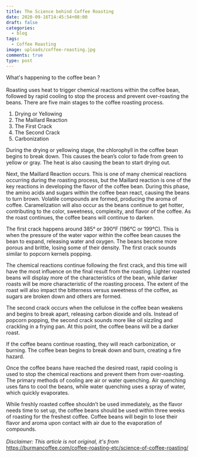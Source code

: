 ```yaml
---
title: The Science behind Coffee Roasting
date: 2020-09-16T14:45:54+08:00
draft: false
categories:
  - blog
tags:
  - Coffee Roasting
image: uploads/coffee-roasting.jpg
comments: true
type: post
---
```

What's happening to the coffee bean ?\
\
Roasting uses heat to trigger chemical reactions within the coffee bean, followed by rapid cooling to stop the process and prevent over-roasting the beans. There are five main stages to the coffee roasting process.

1. Drying or Yellowing
2. The Maillard Reaction
3. The First Crack
4. The Second Crack
5. Carbonization

During the drying or yellowing stage, the chlorophyll in the coffee bean begins to break down. This causes the bean’s color to fade from green to yellow or gray. The heat is also causing the bean to start drying out.

Next, the Maillard Reaction occurs. This is one of many chemical reactions occurring during the roasting process, but the Maillard reaction is one of the key reactions in developing the flavor of the coffee bean. During this phase, the amino acids and sugars within the coffee bean react, causing the beans to turn brown. Volatile compounds are formed, producing the aroma of coffee. Caramelization will also occur as the beans continue to get hotter, contributing to the color, sweetness, complexity, and flavor of the coffee. As the roast continues, the coffee beans will continue to darken.

The first crack happens around 385° or 390°F (196°C or 199°C). This is when the pressure of the water vapor within the coffee bean causes the bean to expand, releasing water and oxygen. The beans become more porous and brittle, losing some of their density. The first crack sounds similar to popcorn kernels popping.

The chemical reactions continue following the first crack, and this time will have the most influence on the final result from the roasting. Lighter roasted beans will display more of the characteristics of the bean, while darker roasts will be more characteristic of the roasting process. The extent of the roast will also impact the bitterness versus sweetness of the coffee, as sugars are broken down and others are formed.

The second crack occurs when the cellulose in the coffee bean weakens and begins to break apart, releasing carbon dioxide and oils. Instead of popcorn popping, the second crack sounds more like oil sizzling and crackling in a frying pan. At this point, the coffee beans will be a darker roast.

If the coffee beans continue roasting, they will reach carbonization, or burning. The coffee bean begins to break down and burn, creating a fire hazard.

Once the coffee beans have reached the desired roast, rapid cooling is used to stop the chemical reactions and prevent them from over-roasting. The primary methods of cooling are air or water quenching. Air quenching uses fans to cool the beans, while water quenching uses a spray of water, which quickly evaporates.

While freshly roasted coffee shouldn’t be used immediately, as the flavor needs time to set up, the coffee beans should be used within three weeks of roasting for the freshest coffee. Coffee beans will begin to lose their flavor and aroma upon contact with air due to the evaporation of compounds.\
\
*Disclaimer: This article is not original, it's from* \
<https://burmancoffee.com/coffee-roasting-etc/science-of-coffee-roasting/>